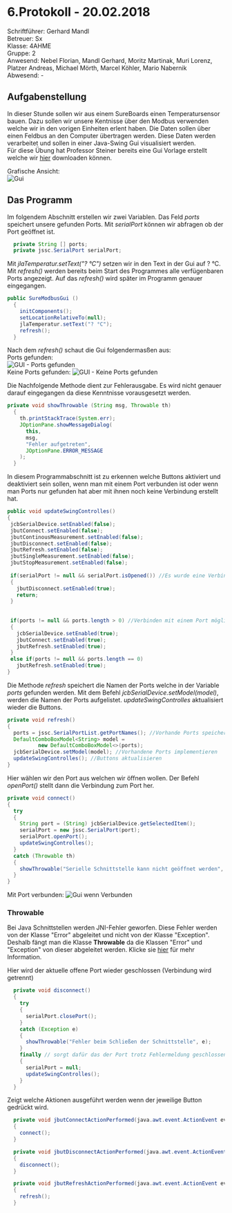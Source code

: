 # 6.Protokoll - 20.02.2018
Schriftführer: Gerhard Mandl  
Betreuer: Sx  
Klasse: 4AHME  
Gruppe: 2  
Anwesend: Nebel Florian, Mandl Gerhard, Moritz Martinak, Muri Lorenz, Platzer Andreas, Michael Mörth, Marcel Köhler, Mario Nabernik    
Abwesend: -

## Aufgabenstellung
In dieser Stunde sollen wir aus einem SureBoards einen Temperatursensor bauen. Dazu sollen wir unsere Kentnisse über den Modbus verwenden welche wir in den vorigen Einheiten erlent haben. Die Daten sollen über einen Feldbus an den Computer übertragen werden. Diese Daten werden verarbeitet und sollen in einer Java-Swing Gui visualisiert werden.  
Für diese Übung hat Professor Steiner bereits eine Gui Vorlage erstellt welche wir [hier](https://www.htl-mechatronik.at/gitweb/me14/?p=sx-la1.git;a=commit;h=25c2c67c9c9868891a75c110045a63687523d105) downloaden können.  

Grafische Ansicht:  
![Gui](https://github.com/HTLMechatronics/m14-la1-sx/blob/mangem13/mangem13/GUI-Temperaturmessung.png)

## Das Programm  

Im folgendem Abschnitt erstellen wir zwei Variablen. Das Feld _ports_ speichert unsere gefunden Ports. Mit _serialPort_ können wir abfragen ob der Port geöffnet ist.    
```java
  private String [] ports;
  private jssc.SerialPort serialPort;
```  

Mit _jlaTemperatur.setText("? °C")_ setzen wir in den Text in der Gui auf ? °C.  
Mit _refresh()_ werden bereits beim Start des Programmes alle verfügenbaren Ports angezeigt. Auf das _refresh()_ wird später im Programm genauer eingegangen.   
```java
public SureModbusGui ()
  {
    initComponents();
    setLocationRelativeTo(null);
    jlaTemperatur.setText("? °C");
    refresh();
  }
```  
Nach dem _refresh()_ schaut die Gui folgendermasßen aus:  
Ports gefunden:  
![GUI - Ports gefunden](https://github.com/HTLMechatronics/m14-la1-sx/blob/mangem13/mangem13/Port_Gefunden.png)  
Keine Ports gefunden:
![GUI - Keine Ports gefunden](https://github.com/HTLMechatronics/m14-la1-sx/blob/mangem13/mangem13/Kein_Port_Gefunden.png)

Die Nachfolgende Methode dient zur Fehlerausgabe. Es wird nicht genauer darauf eingegangen da diese Kenntnisse vorausgesetzt werden.  
```java
private void showThrowable (String msg, Throwable th)
  {
    th.printStackTrace(System.err);
    JOptionPane.showMessageDialog(
      this,
      msg,
      "Fehler aufgetreten", 
      JOptionPane.ERROR_MESSAGE
    );
  }
  ```  
  
  In diesem Programmabschnitt ist zu erkennen welche Buttons aktiviert und deaktiviert sein sollen, wenn man mit einem Port verbunden ist oder wenn man Ports nur gefunden hat aber mit ihnen noch keine Verbindung erstellt hat.  
   ```java
  public void updateSwingControlles()
  {
    jcbSerialDevice.setEnabled(false);
    jbutConnect.setEnabled(false);
    jbutContinousMeasurement.setEnabled(false);
    jbutDisconnect.setEnabled(false);
    jbutRefresh.setEnabled(false);
    jbutSingleMeasurement.setEnabled(false);
    jbutStopMeasurement.setEnabled(false);
    
    if(serialPort != null && serialPort.isOpened()) //Es wurde eine Verbindung mit einem Port erstellt -> Trennen möglich
    {
      jbutDisconnect.setEnabled(true);
      return;
    }
      
    
    if(ports != null && ports.length > 0) //Verbinden mit einem Port möglich
    {
      jcbSerialDevice.setEnabled(true);
      jbutConnect.setEnabled(true);
      jbutRefresh.setEnabled(true);
    }
    else if(ports != null && ports.length == 0)
      jbutRefresh.setEnabled(true);
  }
  ```
  
  Die Methode _refresh_ speichert die Namen der Ports welche in der Variable _ports_ gefunden werden. Mit dem Befehl _jcbSerialDevice.setModel(model)_, werden die Namen der Ports aufgelistet. 
_updateSwingControlles_ aktualisiert wieder die Buttons.
  ```java
  private void refresh()
  {
    ports = jssc.SerialPortList.getPortNames(); //Vorhande Ports speichern
    DefaultComboBoxModel<String> model = 
            new DefaultComboBoxModel<>(ports); 
    jcbSerialDevice.setModel(model); //Vorhandene Ports implementieren
    updateSwingControlles(); //Buttons aktualisieren
  }
  ```
  
  
Hier wählen wir den Port aus welchen wir öffnen wollen. Der Befehl _openPort()_ stellt dann die Verbindung zum Port her. 
  ```java
private void connect()
  {
    try
    {
      String port = (String) jcbSerialDevice.getSelectedItem();
      serialPort = new jssc.SerialPort(port);
      serialPort.openPort();
      updateSwingControlles();
    }
    catch (Throwable th)
    {
      showThrowable("Serielle Schnittstelle kann nicht geöffnet werden", th);
    }    
  }
  ```
  Mit Port verbunden:
  ![Gui wenn Verbunden](https://github.com/HTLMechatronics/m14-la1-sx/blob/mangem13/mangem13/Port_Verbunden.png)
  
  ### Throwable
  Bei Java Schnittstellen werden JNI-Fehler geworfen. Diese Fehler werden von der Klasse "Error" abgeleitet und nicht von der Klasse "Exception". Deshalb fängt man die Klasse __Throwable__ da die Klassen "Error" und "Exception" von dieser abgeleitet werden.
Klicke sie [hier](https://docs.oracle.com/javase/7/docs/api/java/lang/Throwable.html) für mehr Information.  



Hier wird der aktuelle offene Port wieder geschlossen (Verbindung wird getrennt)
```java
  private void disconnect()
  {
    try
    {
      serialPort.closePort();
    }
    catch (Exception e)
    {
      showThrowable("Fehler beim Schließen der Schnittstelle", e);
    }
    finally // sorgt dafür das der Port trotz Fehlermeldung geschlossen wird
    {
      serialPort = null;
      updateSwingControlles();
    }
  }
```  


Zeigt welche Aktionen ausgeführt werden wenn der jeweilige Button gedrückt wird.  
```java
  private void jbutConnectActionPerformed(java.awt.event.ActionEvent evt)                                            
  {                                                
    connect();
  }                                           

  private void jbutDisconnectActionPerformed(java.awt.event.ActionEvent evt)                                               
  {                                                   
    disconnect();
  }                                              

  private void jbutRefreshActionPerformed(java.awt.event.ActionEvent evt)                                            
  {                                                
    refresh();
  }                                           
```

  
